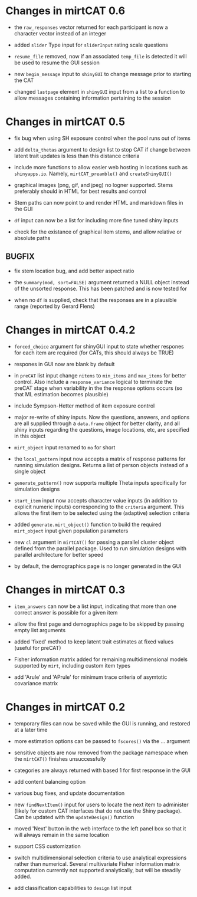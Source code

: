 # Changes in mirtCAT 0.6

- the `raw_responses` vector returned for each participant is now a character vector instead of an integer

- added `slider` Type input for `sliderInput` rating scale questions

- `resume_file` removed, now if an associated `temp_file` is detected it will be used to resume
  the GUI session

- new `begin_message` input to `shinyGUI` to change message prior to starting the CAT

- changed `lastpage` element in `shinyGUI` input from a list to a function to allow messages 
  containing information pertaining to the session

# Changes in mirtCAT 0.5

- fix bug when using SH exposure control when the pool runs out of items

- add `delta_thetas` argument to design list to stop CAT if change between latent trait updates
  is less than this distance criteria

- include more functions to allow easier web hosting in locations such as `shinyapps.io`. Namely,
  `mirtCAT_preamble()` and `createShinyGUI()`

- graphical images (png, gif, and jpeg) no logner supported. Stems preferably should in HTML 
  for best results and control

- Stem paths can now point to and render HTML and markdown files in the GUI

- `df` input can now be a list for including more fine tuned shiny inputs

- check for the existance of graphical item stems, and allow relative or absolute paths

## BUGFIX

- fix stem location bug, and add better aspect ratio

- the `summary(mod, sort=FALSE)` argument returned a NULL object instead of the unsorted response.
  This has been patched and is now tested for
  
- when no `df` is supplied, check that the responses are in a plausible range 
  (reported by Gerard Flens)

# Changes in mirtCAT 0.4.2

- `forced_choice` argument for shinyGUI input to state whether respones for each item are 
  required (for CATs, this should always be TRUE)

- respones in GUI now are blank by default

- in `preCAT` list input change `nitems` to `min_items` and `max_items` for better control. Also 
  include a `response_variance` logical to terminate the preCAT stage when variability in the 
  the response options occurs (so that ML estimation becomes plausible)

- include Sympson-Hetter method of item exposure control

- major re-write of shiny inputs. Now the questions, answers, and options are all supplied through
  a `data.frame` object for better clarity, and all shiny inputs regarding the questions, image 
  locations, etc, are specified in this object
  
- `mirt_object` input renamed to `mo` for short

- the `local_pattern` input now accepts a matrix of response patterns for running simulation 
  designs. Returns a list of person objects instead of a single object
  
- `generate_pattern()` now supports multiple Theta inputs specifically for simulation designs

- `start_item` input now accepts character value inputs (in addition to explicit numeric inputs)
  corresponding to the `criteria` argument. This allows the first item to be selected using the 
  (adaptive) selection criteria

- added `generate.mirt_object()` function to build the required `mirt_object` input given
  population parameters
  
- new `cl` argument in `mirtCAT()` for passing a parallel cluster object defined from the 
  parallel package. Used to run simulation designs with parallel architecture for better speed
  
- by default, the demographics page is no longer generated in the GUI  

# Changes in mirtCAT 0.3

- `item_answers` can now be a list input, indicating that more than one correct answer is
  possible for a given item

- allow the first page and demographics page to be skipped by passing empty list arguments 

- added 'fixed' method to keep latent trait estimates at fixed values (useful for preCAT)

- Fisher information matrix added for remaining multidimensional models supported by `mirt`,
  including custom item types

- add 'Arule' and 'APrule' for minimum trace criteria of asymtotic covariance matrix

# Changes in mirtCAT 0.2

- temporary files can now be saved while the GUI is running, and restored at a later time

- more estimation options can be passed to `fscores()` via the ... argument

- sensitive objects are now removed from the package namespace when the `mirtCAT()` finishes 
  unsuccessfully 

- categories are always returned with based 1 for first response in the GUI

- add content balancing option

- various bug fixes, and update documentation

- new `findNextItem()` input for users to locate the next item to administer (likely for custom
  CAT interfaces that do not use the Shiny package). Can be updated with the `updateDesign()` 
  function
  
- moved 'Next' button in the web interface to the left panel box so that it will always remain in 
  the same location
  
- support CSS customization

- switch multidimensional selection criteria to use analytical expressions rather than numerical.
  Several multivariate Fisher information matrix computation currently not supported analytically,
  but will be steadily added.
  
- add classification capabilities to `design` list input